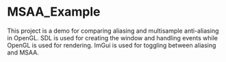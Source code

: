 # MSAA_Example

This project is a demo for comparing aliasing and multisample anti-aliasing in OpenGL.
SDL is used for creating the window and handling events while OpenGL is used for rendering.
ImGui is used for toggling between aliasing and MSAA.
